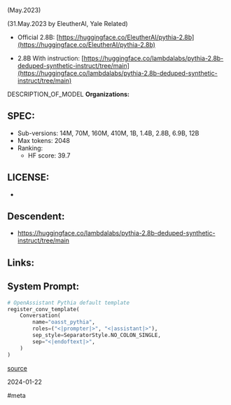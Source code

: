 (May.2023)


(31.May.2023 by EleutherAI, Yale Related)

- Official 2.8B: [https://huggingface.co/EleutherAI/pythia-2.8b](https://huggingface.co/EleutherAI/pythia-2.8b)

- 2.8B With instruction: [https://huggingface.co/lambdalabs/pythia-2.8b-deduped-synthetic-instruct/tree/main](https://huggingface.co/lambdalabs/pythia-2.8b-deduped-synthetic-instruct/tree/main)


DESCRIPTION_OF_MODEL
**Organizations:** 
## SPEC:
- Sub-versions: 14M, 70M, 160M, 410M, 1B, 1.4B, 2.8B, 6.9B, 12B
- Max tokens: 2048
- Ranking: 
	- HF score: 39.7
## LICENSE: 
- 
## Descendent:
- https://huggingface.co/lambdalabs/pythia-2.8b-deduped-synthetic-instruct/tree/main
## Links:

## System Prompt:
```python
# OpenAssistant Pythia default template
register_conv_template(
    Conversation(
        name="oasst_pythia",
        roles=("<|prompter|>", "<|assistant|>"),
        sep_style=SeparatorStyle.NO_COLON_SINGLE,
        sep="<|endoftext|>",
    )
)

```
[source](https://github.com/lm-sys/FastChat/blob/8163cb2719b3155fd5b83dd0bf4190f61a847a6d/fastchat/conversation.py#L318)

2024-01-22

 #meta 